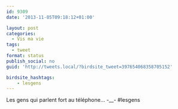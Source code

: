 ```yaml
---
id: 9309
date: '2013-11-05T09:18:12+01:00'

layout: post
categories:
  - Vis ma vie
tags:
  - tweet
format: status
publish_social: no
guid: 'http://tweets.local/?birdsite_tweet=397654068358705152'

birdsite_hashtags:
    - lesgens
---
```


Les gens qui parlent fort au téléphone… -\_\_- #lesgens